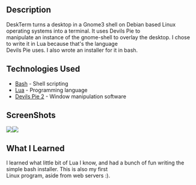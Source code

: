 ## Description

DeskTerm turns a desktop in a Gnome3 shell on Debian based Linux operating systems into a terminal. It uses Devils Pie to  
manipulate an instance of the gnome-shell to overlay the desktop. I chose to write it in Lua because that's the language  
Devils Pie uses. I also wrote an installer for it in bash.

## Technologies Used

* [Bash](https://www.gnu.org/software/bash/) - Shell scripting
* [Lua](https://www.lua.org/) - Programming language
* [Devils Pie 2](http://www.gusnan.se/devilspie2/) - Window manipulation software

## ScreenShots

![](/assets/68747470733a2f2f64726976652e676f6f676c652e636f6d2f75633f6578706f72743d766965772669643d31524e576a6e425f734331707767595851456973684b38734656397338547a44543141.png)![](/assets/68747470733a2f2f64726976652e676f6f676c652e636f6d2f75633f6578706f72743d766965772669643d31575661734942677347377971363239744e55716330626f305f73304835776c796f41.png)

## What I Learned

I learned what little bit of Lua I know, and had a bunch of fun writing the simple bash installer. This is also my first  
Linux program, aside from web servers :\).

